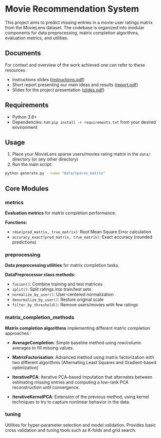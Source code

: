 # Movie Recommendation System

This project aims to predict missing entries in a movie-user ratings matrix from the MovieLens dataset. The codebase is organized into modular components for data preprocessing, matrix completion algorithms, evaluation metrics, and utilities.

## Documents
For context and overview of the work achieved one can refer to these resources :
- Instructions slides ([instructions.pdf](docs/instructions.pdf))
- Short report presenting our main ideas and results ([report.pdf](docs/report.pdf))
- Slides for the project presentation ([slides.pdf](docs/slides.pdf))

## Requirements
- Python 3.8+
- Dependencies: run `pip install -r requirements.txt` from your desired environment

## Usage
1. Place your MovieLens sparse users/movies rating matrix in the `data/` directory (or any other directory)
2. Run the main script:
```bash
python generate.py --name "data/sparse_matrix"
```

## Core Modules

### metrics
**Evaluation metrics** for matrix completion performance.

**Functions:**
- `rmse(pred_matrix, true_matrix)`: Root Mean Square Error calculation
- `accuracy_exact(pred_matrix, true_matrix)`: Exact accuracy (rounded predictions)

### preprocessing
**Data preprocessing utilities** for matrix completion tasks.

**DataPreprocessor class methods:**
- `fusion()`: Combine training and test matrices
- `split()`: Split ratings into train/test sets
- `normalize_by_user()`: User-centered normalization
- `denormalize_by_user()`: Restore original scale
- `filter_by_threshold()`: Remove users/movies with few ratings

### matrix_completion_methods

**Matrix completion algorithms** implementing different matric completion approaches :

-  **AverageCompletion**: Simple baseline method using row/column averages to fill missing values.

- **MatrixFactorisation**: Advanced method using matrix factorization with two different algorithms (Alternating Least Squares and Gradient-based optimization)

- **IterativePCA**: Iterative PCA-based imputation that alternates between estimating missing entries and computing a low-rank PCA reconstruction until convergence.

- **IterativeKernelPCA**: Extension of the previous method, using kernel techniques to try to capture nonlinear behavior in the data.

### tuning

Utilities for hyper-parameter selection and model validation. Provides basic cross validation and tuning tools such as K-folds and grid search.


